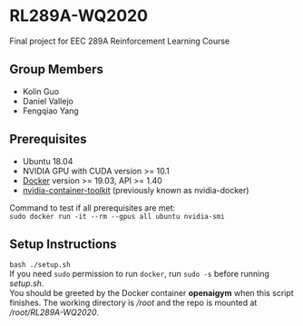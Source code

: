 # RL289A-WQ2020
Final project for EEC 289A Reinforcement Learning Course

## Group Members 
  * Kolin Guo
  * Daniel Vallejo
  * Fengqiao Yang
  
## Prerequisites
  * Ubuntu 18.04
  * NVIDIA GPU with CUDA version >= 10.1
  * [Docker](https://docs.docker.com/install/linux/docker-ce/ubuntu/) version >= 19.03, API >= 1.40
  * [nvidia-container-toolkit](https://github.com/NVIDIA/nvidia-docker#ubuntu-16041804-debian-jessiestretchbuster) (previously known as nvidia-docker)  
  
Command to test if all prerequisites are met:  
  `sudo docker run -it --rm --gpus all ubuntu nvidia-smi`
  
## Setup Instructions
  `bash ./setup.sh`  
If you need `sudo` permission to run `docker`, run `sudo -s` before running *setup.sh*.  
You should be greeted by the Docker container **openaigym** when this script finishes. The working directory is */root* and the repo is mounted at */root/RL289A-WQ2020*.  
